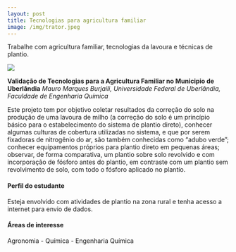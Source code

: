 ```yaml
---
layout: post
title: Tecnologias para agricultura familiar
image: /img/trator.jpeg
---
```


Trabalhe com agricultura familiar, tecnologias da lavoura e técnicas de plantio.

![](https://github.com/vinisalazar/nobudget-ead/blob/master/img/farm.jpeg?raw=true)

**Validação de Tecnologias para a Agricultura Familiar no Municipio de Uberlândia**
*Mauro Marques Burjaili, Universidade Federal de Uberlândia, Faculdade de Engenharia Química*

Este projeto tem por objetivo coletar  resultados da correção do solo na produção de uma lavoura de milho (a correção do solo é um princípio básico para o estabelecimento do sistema de plantio direto), conhecer algumas culturas de cobertura utilizadas no sistema, e que por serem fixadoras de nitrogênio do ar, são também conhecidas como “adubo verde”; conhecer equipamentos próprios para plantio direto em pequenas áreas; observar, de forma comparativa, um plantio sobre solo revolvido e com incorporação de fósforo antes do plantio, em contraste com um plantio sem revolvimento de solo, com todo o fósforo aplicado no plantío.

#### Perfil do estudante
Esteja envolvido com atividades de plantio na zona rural e tenha acesso a internet para envio de dados.

#### Áreas de interesse
Agronomia - Química - Engenharia Química
